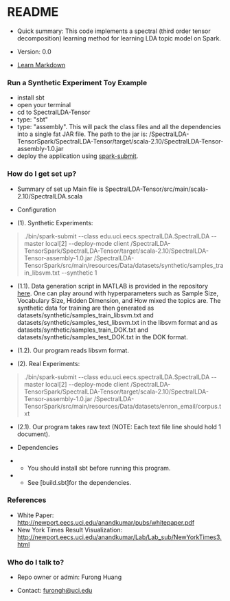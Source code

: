 # README #
* Quick summary: 
This code implements a spectral (third order tensor decomposition) learning method for learning LDA topic model on Spark. 

* Version: 0.0
* [Learn Markdown](https://bitbucket.org/tutorials/markdowndemo)

### Run a Synthetic Experiment Toy Example
* install sbt
* open your terminal
* cd to SpectralLDA-Tensor
* type: "sbt" 
* type: "assembly". This will pack the class files and all the dependencies into a single fat JAR file. The path to the jar is: <PROJECT-PATH>/SpectralLDA-TensorSpark/SpectralLDA-Tensor/target/scala-2.10/SpectralLDA-Tensor-assembly-1.0.jar
* deploy the application using [spark-submit](http://spark.apache.org/docs/latest/submitting-applications.html).  



### How do I get set up? ###


* Summary of set up
Main file is SpectralLDA-Tensor/src/main/scala-2.10/SpectralLDA.scala

* Configuration 

* (1). Synthetic Experiments:

> ./bin/spark-submit --class edu.uci.eecs.spectralLDA.SpectralLDA --master local[2] --deploy-mode client <PROJECT-PATH>/SpectralLDA-TensorSpark/SpectralLDA-Tensor/target/scala-2.10/SpectralLDA-Tensor-assembly-1.0.jar <PROJECT-PATH>/SpectralLDA-TensorSpark/src/main/resources/Data/datasets/synthetic/samples_train_libsvm.txt --synthetic 1 


*    (1.1).  Data generation script in MATLAB is provided in the repository [here](https://bitbucket.org/furongh/spectral-lda/src/b5be6b9e2a45b824bbc60a0bb927eff6030f4256/Code/tensorfac/data/SyntheticDataGenerator.m?at=master&fileviewer=file-view-default). One can play around with hyperparameters such as Sample Size, Vocabulary Size, Hidden Dimension, and How mixed the topics are.  The synthetic data for training are then generated as datasets/synthetic/samples_train_libsvm.txt and datasets/synthetic/samples_test_libsvm.txt in the libsvm format and as datasets/synthetic/samples_train_DOK.txt and datasets/synthetic/samples_test_DOK.txt in the DOK format. 


 *   (1.2).  Our program reads libsvm format.


* (2). Real Experiments:

> ./bin/spark-submit --class edu.uci.eecs.spectralLDA.SpectralLDA --master local[2] --deploy-mode client <PROJECT-PATH>/SpectralLDA-TensorSpark/SpectralLDA-Tensor/target/scala-2.10/SpectralLDA-Tensor-assembly-1.0.jar <PROJECT-PATH>/SpectralLDA-TensorSpark/src/main/resources/Data/datasets/enron_email/corpus.txt

*   (2.1).  Our program takes raw text (NOTE: Each text file line should hold 1 document). 

 

* Dependencies

* * You should install sbt before running this program.
* * See [build.sbt]for the dependencies.


### References ###
* White Paper: http://newport.eecs.uci.edu/anandkumar/pubs/whitepaper.pdf
* New York Times Result Visualization: http://newport.eecs.uci.edu/anandkumar/Lab/Lab_sub/NewYorkTimes3.html




### Who do I talk to? ###

* Repo owner or admin: Furong Huang 


* Contact: furongh@uci.edu